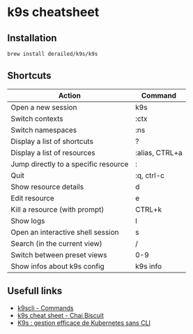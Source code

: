 # k9s cheatsheet

## Installation

```bash
brew install derailed/k9s/k9s
```

## Shortcuts

| Action                                      | Command           |
| ------------------------------------------- | ----------------- |
| Open a new session                          | k9s               |
| Switch contexts                             | :ctx              |
| Switch namespaces                           | :ns               |
| Display a list of shortcuts                 | ?                 |
| Display a list of resources                 | :alias, CTRL+a    |
| Jump directly to a specific resource        | :<my-resource>    |
| Quit                                        | :q, ctrl-c        |
| Show resource details                       | d                 |
| Edit resource                               | e                 |
| Kill a resource (with prompt)               | CTRL+k            |
| Show logs                                   | l                 |
| Open an interactive shell session           | s                 |
| Search (in the current view)                | /                 |
| Switch between preset views                 | 0-9               |
| Show infos about k9s config                 | k9s info          |

## Usefull links

* [k9scli - Commands](https://k9scli.io/topics/commands/)
* [k9s cheat sheet - Chai Biscuit](https://chaibiscuit.rajivy.me/devops/containerization/k8s/k9s_cheat_sheet)
* [K9s : gestion efficace de Kubernetes sans CLI](https://blog.stephane-robert.info/docs/conteneurs/orchestrateurs/outils/k9s/)

